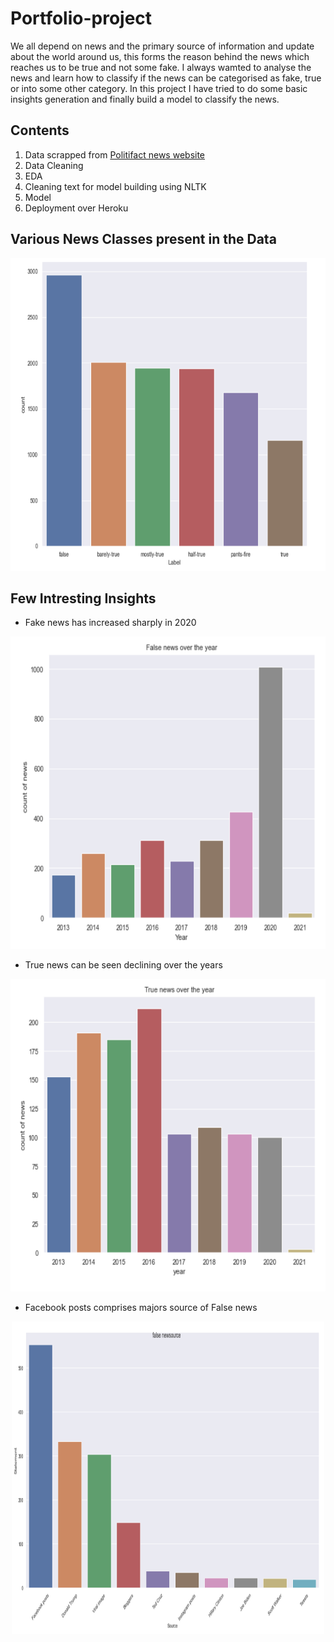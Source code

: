 # Portfolio-project

  We all depend on news and the primary source of information and update about the world around us, this forms the reason behind the news which reaches us to be true and not some
  fake. I always wamted to analyse the news and learn how to classify if the news can be categorised as fake, true or into some other category. In this project I have tried to do   some basic insights generation and finally build a model to classify the news.
  

## Contents

  1. Data scrapped from [Politifact news website](https://www.politifact.com/)
  2. Data Cleaning
  3. EDA
  4. Cleaning text for model building using NLTK
  5. Model
  6. Deployment over Heroku
  
## Various News Classes present in the Data

<p align="center">
  <a href="https://github.com/Abhineetk/Portfolio-Project">
    <img alt="Newscategories" title="Newscategories" src="https://github.com/Abhineetk/Portfolio-Project/blob/master/images/news_categories.PNG?raw=true" width="600" height="500">
  </a>
</p>
  
## Few Intresting Insights

  - Fake news has increased sharply in 2020
<p align="center">
  <a href="https://github.com/Abhineetk/Portfolio-Project">
    <img alt="DataScience" title="DataScience" src="https://github.com/Abhineetk/Portfolio-Project/blob/master/images/fake_news_over_year.PNG?raw=true" width="600" height="500">
  </a>
</p>

  - True news can be seen declining over the years
  <p align="center">
  <a href="https://github.com/Abhineetk/Portfolio-Project">
    <img alt="TrueNews" title="TrueNews" src="https://github.com/Abhineetk/Portfolio-Project/blob/master/images/true_news_over_year.PNG?raw=true" width="600" height="500">
  </a>
</p>

  - Facebook posts comprises majors source of False news
  <p align="center">
  <a href="https://github.com/Abhineetk/Portfolio-Project">
    <img alt="Fakenewssources" title="Fakenewssources" src="https://github.com/Abhineetk/Portfolio-Project/blob/master/images/fake_news_sources.PNG?raw=true" width="500" height="500">
  </a>
</p>

